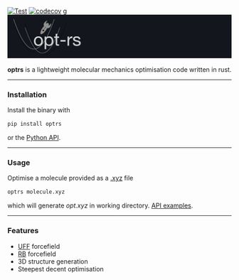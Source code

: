 [![Test](https://github.com/t-young31/opt-rs/actions/workflows/test.yml/badge.svg)](https://github.com/t-young31/opt-rs/actions/workflows/test.yml) [![codecov](https://codecov.io/gh/t-young31/mors/branch/main/graph/badge.svg?token=5KTYG2WJ9L)](https://codecov.io/gh/t-young31/mors)
g
![alt text](src/common/logo.png)

**optrs** is a lightweight molecular mechanics optimisation code written in rust.

***
### Installation 
Install the binary with

```bash
pip install optrs
```

or the [Python API](https://github.com/t-young31/opt-rs/tree/main/api).

***
### Usage
Optimise a molecule provided as a [.xyz](https://en.wikipedia.org/wiki/XYZ_file_format) file

```bash
optrs molecule.xyz
```

which will generate _opt.xyz_ in working directory. 
[API examples](https://github.com/t-young31/opt-rs/tree/main/api/examples).

***
### Features
- [UFF](https://doi.org/10.1021/ja00051a040) forcefield
- [RB](https://doi.org/10.1002/anie.202011941) forcefield
- 3D structure generation
- Steepest decent optimisation
